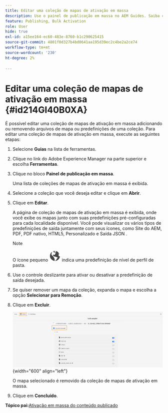 ```yaml
---
title: Editar uma coleção de mapas de ativação em massa
description: Use o painel de publicação em massa no AEM Guides. Saiba como editar uma coleção de mapas de ativação em massa adicionando ou removendo arquivos de mapa.
feature: Publishing, Bulk Activation
role: User
hide: true
exl-id: a15ee164-ec60-483e-8760-b1c290625415
source-git-commit: 4801f0d327b4bd0641aa195d39ec2c4be2a2ce74
workflow-type: tm+mt
source-wordcount: '230'
ht-degree: 2%

---
```


# Editar uma coleção de mapas de ativação em massa {#id214GI40B0XA}

É possível editar uma coleção de mapas de ativação em massa adicionando ou removendo arquivos de mapa ou predefinições de uma coleção. Para editar uma coleção de mapas de ativação em massa, execute as seguintes etapas:

1. Selecione **Guias** na lista de ferramentas.

1. Clique no link do Adobe Experience Manager na parte superior e escolha **Ferramentas**.

1. Clique no bloco **Painel de publicação em massa**.

   Uma lista de coleções de mapas de ativação em massa é exibida.

1. Selecione a coleção que você deseja editar e clique em **Abrir**.

1. Clique em **Editar**.

   A página de coleção de mapas de ativação em massa é exibida, onde você exibe os mapas junto com suas predefinições pré-configuradas para cada localidade disponível.
Você pode visualizar os vários tipos de predefinições de saída juntamente com seus ícones, como Site do AEM, PDF, PDF nativo, HTML5, Personalizado e Saída JSON
.

   >[!NOTE]
   >
   > O ícone pequeno ![](images/global-preset-icon.svg) indica uma predefinição de nível de perfil de pasta.


1. Use o controle deslizante para ativar ou desativar a predefinição de saída desejada.

1. Se quiser remover um mapa da coleção, expanda o mapa e escolha a opção **Selecionar para Remoção**.

1. Clique em **Excluir**.

   ![](images/bulk-activation-delete-map.png){width="600" align="left"}

   O mapa selecionado é removido da coleção de mapas de ativação em massa.

1. Clique em **Concluído**.


**Tópico pai:**&#x200B;[&#x200B; Ativação em massa do conteúdo publicado](conf-bulk-activation.md)
